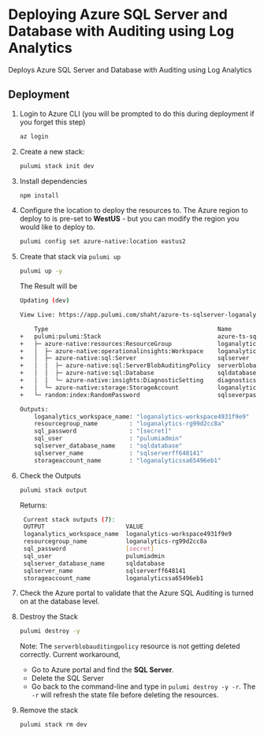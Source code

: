 # Deploying Azure SQL Server and Database with Auditing using Log Analytics

Deploys Azure SQL Server and Database with Auditing using Log Analytics


## Deployment

1. Login to Azure CLI (you will be prompted to do this during deployment if you forget this step)

    ```bash
    az login
    ```

1. Create a new stack:

    ```bash
    pulumi stack init dev
    ```
1. Install dependencies
    ```bash
    npm install
    ```
1. Configure the location to deploy the resources to.  The Azure region to deploy to is pre-set to **WestUS** - but you can modify the region you would like to deploy to.

    ```bash
    pulumi config set azure-native:location eastus2
    ```
1. Create that stack via `pulumi up`
    ```bash
    pulumi up -y
    ```

    The Result will be

    ```bash
    Updating (dev)

    View Live: https://app.pulumi.com/shaht/azure-ts-sqlserver-loganalytics/dev/updates/226

        Type                                                Name                                 Status      
    +   pulumi:pulumi:Stack                                 azure-ts-sqlserver-loganalytics-dev  created     
    +   ├─ azure-native:resources:ResourceGroup             loganalytics-rg                      created     
    +   │  ├─ azure-native:operationalinsights:Workspace    loganalytics-workspace               created     
    +   │  ├─ azure-native:sql:Server                       sqlserver                            created     
    +   │  │  ├─ azure-native:sql:ServerBlobAuditingPolicy  serverblobauditingpolicy             created     
    +   │  │  ├─ azure-native:sql:Database                  sqldatabase                          created     
    +   │  │  └─ azure-native:insights:DiagnosticSetting    diagnosticsetting                    created     
    +   │  └─ azure-native:storage:StorageAccount           loganalyticssa                       created     
    +   └─ random:index:RandomPassword                      sqlseverpassword                     created     
    
    Outputs:
        loganalytics_workspace_name: "loganalytics-workspace4931f9e9"
        resourcegroup_name         : "loganalytics-rg99d2cc8a"
        sql_password               : "[secret]"
        sql_user                   : "pulumiadmin"
        sqlserver_database_name    : "sqldatabase"
        sqlserver_name             : "sqlserverff648141"
        storageaccount_name        : "loganalyticssa65496eb1"
    ```
1. Check the Outputs
   ```bash
   pulumi stack output
   ```

   Returns:
   ```bash
    Current stack outputs (7):
    OUTPUT                       VALUE
    loganalytics_workspace_name  loganalytics-workspace4931f9e9
    resourcegroup_name           loganalytics-rg99d2cc8a
    sql_password                 [secret]
    sql_user                     pulumiadmin
    sqlserver_database_name      sqldatabase
    sqlserver_name               sqlserverff648141
    storageaccount_name          loganalyticssa65496eb1
   ```

1. Check the Azure portal to validate that the Azure SQL Auditing is turned on at the database level.

1. Destroy the Stack
   ```bash
   pulumi destroy -y
   ```

   Note:  The `serverblobauditingpolicy` resource is not getting deleted correctly.
   Current workaround,
   - Go to Azure portal and find the **SQL Server**.
   - Delete the SQL Server
   - Go back to the command-line and type in `pulumi destroy -y -r`.  The `-r` will refresh the state file before deleting the resources.

1. Remove the stack
   ```bash
   pulumi stack rm dev
   ```